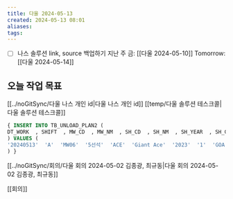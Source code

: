 ```yaml
---
title: 다울 2024-05-13
created: 2024-05-13 08:01
aliases: 
tags:
---
```

- [ ] 나스 솔루션 link, source 백업하기
지난 주 금: [[다울 2024-05-10]]
Tomorrow: [[다울 2024-05-14]]

## 오늘 작업 목표
[[../noGitSync/다울 나스 개인 id|다울 나스 개인 id]]
[[temp/다울 솔루션 테스크콜|다울 솔루션 테스크콜]]


```sql
{ INSERT INTO TB_UNLOAD_PLAN2 (  
DT_WORK  , SHIFT  , MW_CD  , MW_NM  , SH_CD  , SH_NM  , SH_YEAR  , SH_CHASU  , BR_CD  , BR_NM  , UW_TON  , UL_CD  , UL_NM  , MAKE_TYPE  , VIEW  , DW_SEQ  , DT_INSERT  , DT_UPDATE  
) VALUES (  
'20240513'  'A'  'MW06'  '5선석'  'ACE'  'Giant Ace'  '2023'  '1'  'GOA.F'  'GOA.F'  '13080'  'UL09'  'GTSU09'  '1'  '1'  '1126'  NOW()  NOW()  
) }
```

[[../noGitSync/회의/다울 회의 2024-05-02 김종광, 최규동|다울 회의 2024-05-02 김종광, 최규동]]

[[회의]]